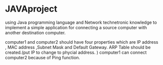 # JAVAproject
using Java programming language and Network technetronic knowledge to implement a simple application for connecting a source computer with another destination computer.
 
computer1 and computer2 should have four properties which are IP address , MAC address ,Subnet Mask and Default Gateway. ARP Table should be created.(put IP to change to phycial address. ) computer1 can connect computer2 because of Ping function.
